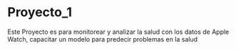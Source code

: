 # Proyecto_1
Este Proyecto es para monitorear y analizar la salud con los datos de Apple Watch, capacitar un modelo para predecir problemas en la salud
